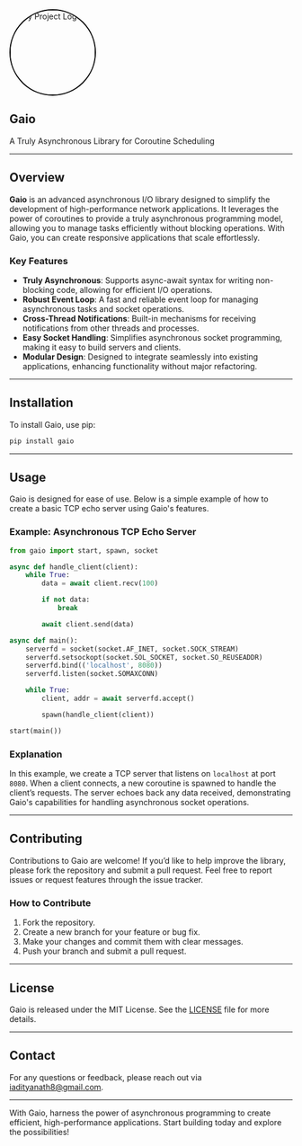 <img src="gaio.webp" alt="My Project Logo" style="width: 150px; height: auto; border: 2px solid #000; border-radius: 100%;"/>


## Gaio  
A Truly Asynchronous Library for Coroutine Scheduling

---

## Overview

**Gaio** is an advanced asynchronous I/O library designed to simplify the development of high-performance network applications. It leverages the power of coroutines to provide a truly asynchronous programming model, allowing you to manage tasks efficiently without blocking operations. With Gaio, you can create responsive applications that scale effortlessly.

### Key Features

- **Truly Asynchronous**: Supports async-await syntax for writing non-blocking code, allowing for efficient I/O operations.
- **Robust Event Loop**: A fast and reliable event loop for managing asynchronous tasks and socket operations.
- **Cross-Thread Notifications**: Built-in mechanisms for receiving notifications from other threads and processes.
- **Easy Socket Handling**: Simplifies asynchronous socket programming, making it easy to build servers and clients.
- **Modular Design**: Designed to integrate seamlessly into existing applications, enhancing functionality without major refactoring.

---

## Installation

To install Gaio, use pip:

```bash
pip install gaio
```

---

## Usage

Gaio is designed for ease of use. Below is a simple example of how to create a basic TCP echo server using Gaio's features.

### Example: Asynchronous TCP Echo Server

```python
from gaio import start, spawn, socket

async def handle_client(client):
    while True:
        data = await client.recv(100)

        if not data:
            break

        await client.send(data)

async def main():
    serverfd = socket(socket.AF_INET, socket.SOCK_STREAM)
    serverfd.setsockopt(socket.SOL_SOCKET, socket.SO_REUSEADDR)
    serverfd.bind(('localhost', 8080))
    serverfd.listen(socket.SOMAXCONN)

    while True:
        client, addr = await serverfd.accept()

        spawn(handle_client(client))

start(main())
```

### Explanation

In this example, we create a TCP server that listens on `localhost` at port `8080`. When a client connects, a new coroutine is spawned to handle the client’s requests. The server echoes back any data received, demonstrating Gaio's capabilities for handling asynchronous socket operations.

---

## Contributing

Contributions to Gaio are welcome! If you’d like to help improve the library, please fork the repository and submit a pull request. Feel free to report issues or request features through the issue tracker.

### How to Contribute

1. Fork the repository.
2. Create a new branch for your feature or bug fix.
3. Make your changes and commit them with clear messages.
4. Push your branch and submit a pull request.

---

## License

Gaio is released under the MIT License. See the [LICENSE](LICENSE) file for more details.

---

## Contact

For any questions or feedback, please reach out via [iadityanath8@gmail.com](mailto:your.email@example.com).

---

With Gaio, harness the power of asynchronous programming to create efficient, high-performance applications. Start building today and explore the possibilities!

